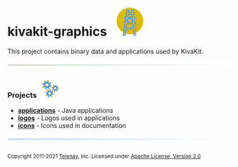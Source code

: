 # kivakit-graphics &nbsp; ![](logos/kivakit/kivakit-64.png)

This project contains binary data and applications used by KivaKit.

![](icons/horizontal-line/horizontal-line.png)

### Projects &nbsp; ![](icons/gears/gears-40.png)

- [**applications**](applications) - Java applications
- [**logos**](logos) - Logos used in applications
- [**icons**](icons) - Icons used in documentation

![](icons/horizontal-line/horizontal-line.png)

<sub>Copyright 2011-2021 [Telenav](http://telenav.com), Inc. Licensed under [Apache License, Version 2.0](LICENSE)</sub>  
